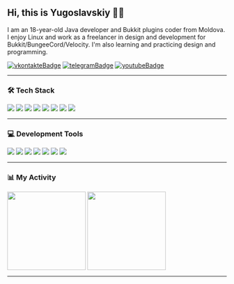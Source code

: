 [vkontakteUrl]: https://vk.me/morrian
[vkontakteBadge]: https://img.shields.io/static/v1?label=vk&message=write&style=for-the-badge&color=0077FF&logo=vk

[telegramUrl]: https://t.me/yugoslavskiy5
[telegramBadge]: https://img.shields.io/static/v1?label=telegram&message=write&style=for-the-badge&color=26A5E4&logo=telegram

[youtubeUrl]: https://www.youtube.com/channel/UCbNDaAOukUYtXWEgMgRMA7w
[youtubeBadge]: https://img.shields.io/static/v1?label=youtube&message=view&style=for-the-badge&color=FF0000&logo=youtube

## Hi, this is Yugoslavskiy 👋🏻

I am an 18-year-old Java developer and Bukkit plugins coder from Moldova. I enjoy Linux and work as a freelancer in design and development for Bukkit/BungeeCord/Velocity. I'm also learning and practicing design and programming.

[![vkontakteBadge]][vkontakteUrl] [![telegramBadge]][telegramUrl] [![youtubeBadge]][youtubeUrl]

---

### 🛠️ Tech Stack
<img src="https://img.shields.io/badge/Java-ED8B00?style=for-the-badge&logo=java&logoColor=white"/>
<img src="https://img.shields.io/badge/PHP-777BB4?style=for-the-badge&logo=php&logoColor=white"/>
<img src="https://img.shields.io/badge/Node.js-339933?style=for-the-badge&logo=nodedotjs&logoColor=white"/>
<img src="https://img.shields.io/badge/JavaScript-F7DF1E?style=for-the-badge&logo=javascript&logoColor=black"/>
<img src="https://img.shields.io/badge/HTML-E34F26?style=for-the-badge&logo=html5&logoColor=white"/>
<img src="https://img.shields.io/badge/BungeeCord-0052CC?style=for-the-badge&logo=bungeecord&logoColor=white"/>
<img src="https://img.shields.io/badge/MySQL-4479A1?style=for-the-badge&logo=mysql&logoColor=white"/>
<img src="https://img.shields.io/badge/Bukkit-02569B?style=for-the-badge&logo=bukkit&logoColor=white"/>

---

### 💻 Development Tools
<img src="https://img.shields.io/badge/Linux-FCC624?style=for-the-badge&logo=linux&logoColor=black"/>
<img src="https://img.shields.io/badge/Debian-A81D33?style=for-the-badge&logo=debian&logoColor=white"/>
<img src="https://img.shields.io/badge/Ubuntu-E95420?style=for-the-badge&logo=ubuntu&logoColor=white"/>
<img src="https://img.shields.io/badge/IntelliJ_IDEA-000000?style=for-the-badge&logo=intellij-idea&logoColor=white"/>
<img src="https://img.shields.io/badge/JetBrains-000000?style=for-the-badge&logo=jetbrains&logoColor=white"/>
<img src="https://img.shields.io/badge/Git-F05032?style=for-the-badge&logo=git&logoColor=white"/>
<img src="https://img.shields.io/badge/Obsidian.md-483D8B?style=for-the-badge&logo=obsidian&logoColor=white"/>

---

### 📊 My Activity
<img align="center" height="180em" src="https://github-readme-stats.vercel.app/api?username=yugoslavskiy5&show_icons=true&hide_border=true&theme=material-palenight&include_all_commits=true&count_private=true"/>
<img align="center" height="180em" src="https://github-readme-stats.vercel.app/api/top-langs/?username=yugoslavskiy5&hide_border=true&theme=material-palenight&langs_count=5"/>

---
